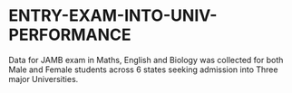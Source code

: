 # ENTRY-EXAM-INTO-UNIV-PERFORMANCE
Data for JAMB exam in Maths, English and Biology was collected for both Male and Female students across 6 states seeking admission into Three major Universities.
